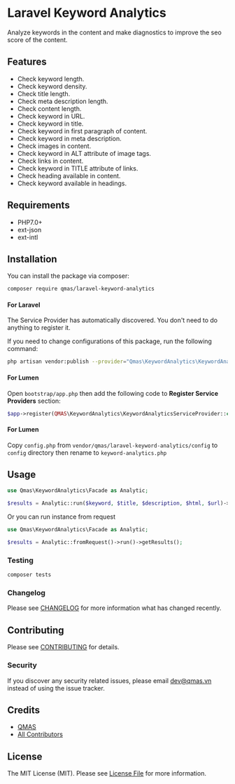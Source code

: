 # Laravel Keyword Analytics

Analyze keywords in the content and make diagnostics to improve the seo score of the content.

## Features

- Check keyword length.
- Check keyword density.
- Check title length.
- Check meta description length.
- Check content length.
- Check keyword in URL.
- Check keyword in title.
- Check keyword in first paragraph of content.
- Check keyword in meta description.
- Check images in content.
- Check keyword in ALT attribute of image tags.
- Check links in content.
- Check keyword in TITLE attribute of links.
- Check heading available in content.
- Check keyword available in headings.

## Requirements

- PHP7.0+
- ext-json
- ext-intl

## Installation

You can install the package via composer:

```bash
composer require qmas/laravel-keyword-analytics
```

#### For Laravel

The Service Provider has automatically discovered. You don't need to do anything to register it.

If you need to change configurations of this package, run the following command:

```bash
php artisan vendor:publish --provider="Qmas\KeywordAnalytics\KeywordAnalyticsServiceProvider"
```
#### For Lumen

Open `bootstrap/app.php` then add the following code to **Register Service Providers** section:

```php
$app->register(QMAS\KeywordAnalytics\KeywordAnalyticsServiceProvider::class);
```

#### For Lumen

Copy `config.php` from `vendor/qmas/laravel-keyword-analytics/config` to `config` directory then rename to `keyword-analytics.php`

## Usage

```php
use Qmas\KeywordAnalytics\Facade as Analytic;

$results = Analytic::run($keyword, $title, $description, $html, $url)->getResults();
```

Or you can run instance from request

```php
use Qmas\KeywordAnalytics\Facade as Analytic;

$results = Analytic::fromRequest()->run()->getResults();
```

### Testing

```bash
composer tests
```

### Changelog

Please see [CHANGELOG](CHANGELOG.md) for more information what has changed recently.

## Contributing

Please see [CONTRIBUTING](CONTRIBUTING.md) for details.

### Security

If you discover any security related issues, please email dev@qmas.vn instead of using the issue tracker.

## Credits

-   [QMAS](https://github.com/qmas)
-   [All Contributors](../../contributors)

## License

The MIT License (MIT). Please see [License File](LICENSE.md) for more information.
